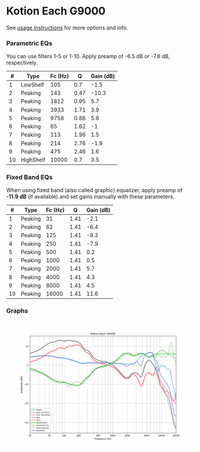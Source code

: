 # Kotion Each G9000
See [usage instructions](https://github.com/jaakkopasanen/AutoEq#usage) for more options and info.

### Parametric EQs
You can use filters 1-5 or 1-10. Apply preamp of -6.5 dB or -7.8 dB, respectively.

|   # | Type      |   Fc (Hz) |    Q |   Gain (dB) |
|-----|-----------|-----------|------|-------------|
|   1 | LowShelf  |       105 | 0.7  |        -1.5 |
|   2 | Peaking   |       143 | 0.47 |       -10.3 |
|   3 | Peaking   |      1812 | 0.95 |         5.7 |
|   4 | Peaking   |      3933 | 1.71 |         3.9 |
|   5 | Peaking   |      9758 | 0.86 |         5.6 |
|   6 | Peaking   |        65 | 1.62 |        -1   |
|   7 | Peaking   |       113 | 1.96 |         1.5 |
|   8 | Peaking   |       214 | 2.76 |        -1.9 |
|   9 | Peaking   |       475 | 2.46 |         1.6 |
|  10 | HighShelf |     10000 | 0.7  |         3.5 |

### Fixed Band EQs
When using fixed band (also called graphic) equalizer, apply preamp of **-11.9 dB** (if available) and set gains manually with these parameters.

|   # | Type    |   Fc (Hz) |    Q |   Gain (dB) |
|-----|---------|-----------|------|-------------|
|   1 | Peaking |        31 | 1.41 |        -2.1 |
|   2 | Peaking |        62 | 1.41 |        -6.4 |
|   3 | Peaking |       125 | 1.41 |        -8.3 |
|   4 | Peaking |       250 | 1.41 |        -7.9 |
|   5 | Peaking |       500 | 1.41 |         0.2 |
|   6 | Peaking |      1000 | 1.41 |         0.5 |
|   7 | Peaking |      2000 | 1.41 |         5.7 |
|   8 | Peaking |      4000 | 1.41 |         4.3 |
|   9 | Peaking |      8000 | 1.41 |         4.5 |
|  10 | Peaking |     16000 | 1.41 |        11.6 |

### Graphs
![](./Kotion%20Each%20G9000.png)
